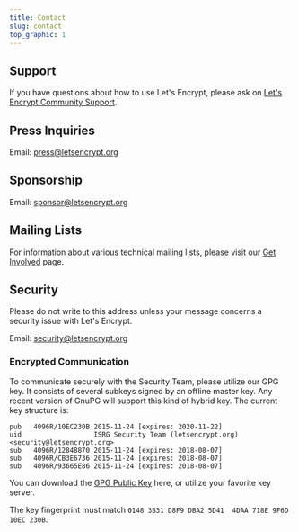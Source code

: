 ```yaml
---
title: Contact
slug: contact
top_graphic: 1
---
```


## Support

If you have questions about how to use Let's Encrypt, please ask on [Let's Encrypt Community Support](https://community.letsencrypt.org/).

## Press Inquiries

Email: [press@letsencrypt.org](mailto:press@letsencrypt.org)

## Sponsorship

Email: [sponsor@letsencrypt.org](mailto:sponsor@letsencrypt.org)

## Mailing Lists

For information about various technical mailing lists, please visit our [Get Involved](/getinvolved/) page.

## Security

Please do not write to this address unless your message concerns a security issue with Let's Encrypt.

Email: [security@letsencrypt.org](mailto:security@letsencrypt.org)

### Encrypted Communication

To communicate securely with the Security Team, please utilize our GPG key. It consists of several subkeys signed by an offline master key. Any recent version of GnuPG will support this kind of hybrid key. The current key structure is:

```
pub   4096R/10EC230B 2015-11-24 [expires: 2020-11-22]
uid                  ISRG Security Team (letsencrypt.org) <security@letsencrypt.org>
sub   4096R/12848870 2015-11-24 [expires: 2018-08-07]
sub   4096R/CB3E6736 2015-11-24 [expires: 2018-08-07]
sub   4096R/93665E86 2015-11-24 [expires: 2018-08-07]
```

You can download the [GPG Public Key](/security_letsencrypt.org-publickey.asc) here, or utilize your favorite key server.

The key fingerprint must match `0148 3B31 D8F9 DBA2 5D41  4DAA 718E 9F6D 10EC 230B`.
